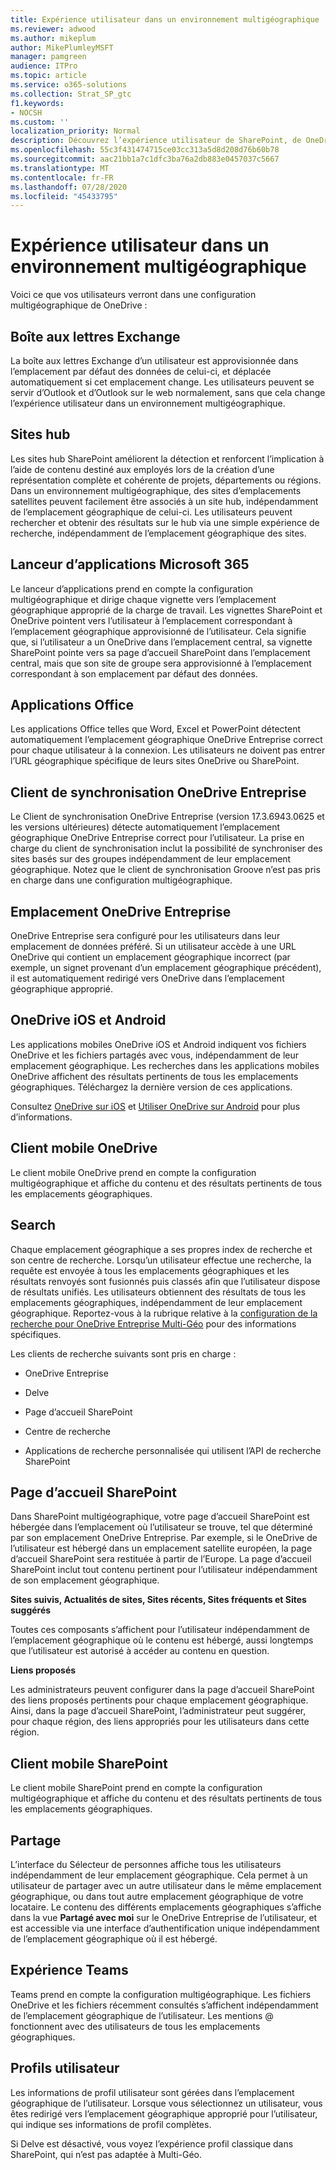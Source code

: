 ```yaml
---
title: Expérience utilisateur dans un environnement multigéographique
ms.reviewer: adwood
ms.author: mikeplum
author: MikePlumleyMSFT
manager: pamgreen
audience: ITPro
ms.topic: article
ms.service: o365-solutions
ms.collection: Strat_SP_gtc
f1.keywords:
- NOCSH
ms.custom: ''
localization_priority: Normal
description: Découvrez l’expérience utilisateur de SharePoint, de OneDrive et d’Exchange dans un environnement multigéographique.
ms.openlocfilehash: 55c3f431474715ce03cc313a5d8d208d76b60b78
ms.sourcegitcommit: aac21bb1a7c1dfc3ba76a2db883e0457037c5667
ms.translationtype: MT
ms.contentlocale: fr-FR
ms.lasthandoff: 07/28/2020
ms.locfileid: "45433795"
---
```

# <a name="user-experience-in-a-multi-geo-environment"></a>Expérience utilisateur dans un environnement multigéographique

Voici ce que vos utilisateurs verront dans une configuration multigéographique de OneDrive :

## <a name="exchange-mailbox"></a>Boîte aux lettres Exchange

La boîte aux lettres Exchange d’un utilisateur est approvisionnée dans l’emplacement par défaut des données de celui-ci, et déplacée automatiquement si cet emplacement change. Les utilisateurs peuvent se servir d’Outlook et d’Outlook sur le web normalement, sans que cela change l’expérience utilisateur dans un environnement multigéographique.

## <a name="hub-sites"></a>Sites hub

Les sites hub SharePoint améliorent la détection et renforcent l’implication à l’aide de contenu destiné aux employés lors de la création d’une représentation complète et cohérente de projets, départements ou régions. Dans un environnement multigéographique, des sites d’emplacements satellites peuvent facilement être associés à un site hub, indépendamment de l’emplacement géographique de celui-ci. Les utilisateurs peuvent rechercher et obtenir des résultats sur le hub via une simple expérience de recherche, indépendamment de l’emplacement géographique des sites.

## <a name="microsoft-365-app-launcher"></a>Lanceur d’applications Microsoft 365

Le lanceur d’applications prend en compte la configuration multigéographique et dirige chaque vignette vers l’emplacement géographique approprié de la charge de travail. Les vignettes SharePoint et OneDrive pointent vers l’utilisateur à l’emplacement correspondant à l’emplacement géographique approvisionné de l’utilisateur. Cela signifie que, si l’utilisateur a un OneDrive dans l’emplacement central, sa vignette SharePoint pointe vers sa page d’accueil SharePoint dans l’emplacement central, mais que son site de groupe sera approvisionné à l’emplacement correspondant à son emplacement par défaut des données. 

## <a name="office-applications"></a>Applications Office

Les applications Office telles que Word, Excel et PowerPoint détectent automatiquement l’emplacement géographique OneDrive Entreprise correct pour chaque utilisateur à la connexion. Les utilisateurs ne doivent pas entrer l’URL géographique spécifique de leurs sites OneDrive ou SharePoint.

## <a name="onedrive-for-business-sync-client"></a>Client de synchronisation OneDrive Entreprise

Le Client de synchronisation OneDrive Entreprise (version 17.3.6943.0625 et les versions ultérieures) détecte automatiquement l’emplacement géographique OneDrive Entreprise correct pour l’utilisateur. La prise en charge du client de synchronisation inclut la possibilité de synchroniser des sites basés sur des groupes indépendamment de leur emplacement géographique. Notez que le client de synchronisation Groove n’est pas pris en charge dans une configuration multigéographique. 

## <a name="onedrive-for-business-location"></a>Emplacement OneDrive Entreprise

OneDrive Entreprise sera configuré pour les utilisateurs dans leur emplacement de données préféré. Si un utilisateur accède à une URL OneDrive qui contient un emplacement géographique incorrect (par exemple, un signet provenant d’un emplacement géographique précédent), il est automatiquement redirigé vers OneDrive dans l’emplacement géographique approprié.

## <a name="onedrive-ios-and-android"></a>OneDrive iOS et Android 

Les applications mobiles OneDrive iOS et Android indiquent vos fichiers OneDrive et les fichiers partagés avec vous, indépendamment de leur emplacement géographique. Les recherches dans les applications mobiles OneDrive affichent des résultats pertinents de tous les emplacements géographiques. Téléchargez la dernière version de ces applications.

Consultez [OneDrive sur iOS](https://support.office.com/article/08d5c5b2-ccc6-40eb-a244-fe3597a3c247) et [Utiliser OneDrive sur Android](https://support.office.com/article/eee1d31c-792d-41d4-8132-f9621b39eb36) pour plus d’informations.

## <a name="onedrive-mobile-client"></a>Client mobile OneDrive 

Le client mobile OneDrive prend en compte la configuration multigéographique et affiche du contenu et des résultats pertinents de tous les emplacements géographiques.

## <a name="search"></a>Search

Chaque emplacement géographique a ses propres index de recherche et son centre de recherche. Lorsqu’un utilisateur effectue une recherche, la requête est envoyée à tous les emplacements géographiques et les résultats renvoyés sont fusionnés puis classés afin que l’utilisateur dispose de résultats unifiés. Les utilisateurs obtiennent des résultats de tous les emplacements géographiques, indépendamment de leur emplacement géographique. Reportez-vous à la rubrique relative à la [configuration de la recherche pour OneDrive Entreprise Multi-Géo](configure-search-for-multi-geo.md) pour des informations spécifiques.

Les clients de recherche suivants sont pris en charge :

-   OneDrive Entreprise

-   Delve

-   Page d’accueil SharePoint

-   Centre de recherche

-   Applications de recherche personnalisée qui utilisent l’API de recherche SharePoint

## <a name="sharepoint-home"></a>Page d’accueil SharePoint 

Dans SharePoint multigéographique, votre page d’accueil SharePoint est hébergée dans l’emplacement où l’utilisateur se trouve, tel que déterminé par son emplacement OneDrive Entreprise. Par exemple, si le OneDrive de l’utilisateur est hébergé dans un emplacement satellite européen, la page d’accueil SharePoint sera restituée à partir de l’Europe. La page d’accueil SharePoint inclut tout contenu pertinent pour l’utilisateur indépendamment de son emplacement géographique. 

**Sites suivis, Actualités de sites, Sites récents, Sites fréquents et Sites suggérés**

Toutes ces composants s’affichent pour l’utilisateur indépendamment de l’emplacement géographique où le contenu est hébergé, aussi longtemps que l’utilisateur est autorisé à accéder au contenu en question. 

**Liens proposés**

Les administrateurs peuvent configurer dans la page d’accueil SharePoint des liens proposés pertinents pour chaque emplacement géographique. Ainsi, dans la page d’accueil SharePoint, l’administrateur peut suggérer, pour chaque région, des liens appropriés pour les utilisateurs dans cette région. 

## <a name="sharepoint-mobile-client"></a>Client mobile SharePoint 

Le client mobile SharePoint prend en compte la configuration multigéographique et affiche du contenu et des résultats pertinents de tous les emplacements géographiques.

## <a name="sharing"></a>Partage

L’interface du Sélecteur de personnes affiche tous les utilisateurs indépendamment de leur emplacement géographique. Cela permet à un utilisateur de partager avec un autre utilisateur dans le même emplacement géographique, ou dans tout autre emplacement géographique de votre locataire. Le contenu des différents emplacements géographiques s’affiche dans la vue **Partagé avec moi** sur le OneDrive Entreprise de l’utilisateur, et est accessible via une interface d’authentification unique indépendamment de l’emplacement géographique où il est hébergé.

## <a name="teams-experience"></a>Expérience Teams

Teams prend en compte la configuration multigéographique. Les fichiers OneDrive et les fichiers récemment consultés s’affichent indépendamment de l’emplacement géographique de l’utilisateur. Les mentions @ fonctionnent avec des utilisateurs de tous les emplacements géographiques.

## <a name="user-profiles"></a>Profils utilisateur

Les informations de profil utilisateur sont gérées dans l’emplacement géographique de l’utilisateur. Lorsque vous sélectionnez un utilisateur, vous êtes redirigé vers l’emplacement géographique approprié pour l’utilisateur, qui indique ses informations de profil complètes.

Si Delve est désactivé, vous voyez l’expérience profil classique dans SharePoint, qui n’est pas adaptée à Multi-Géo.


